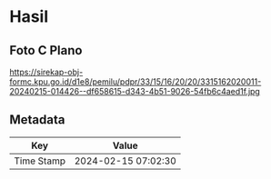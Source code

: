 # Hasil

## Foto C Plano

https://sirekap-obj-formc.kpu.go.id/d1e8/pemilu/pdpr/33/15/16/20/20/3315162020011-20240215-014426--df658615-d343-4b51-9026-54fb6c4aed1f.jpg


## Metadata

| Key        | Value               |
| ---------- | ------------------- |
| Time Stamp | 2024-02-15 07:02:30 |



